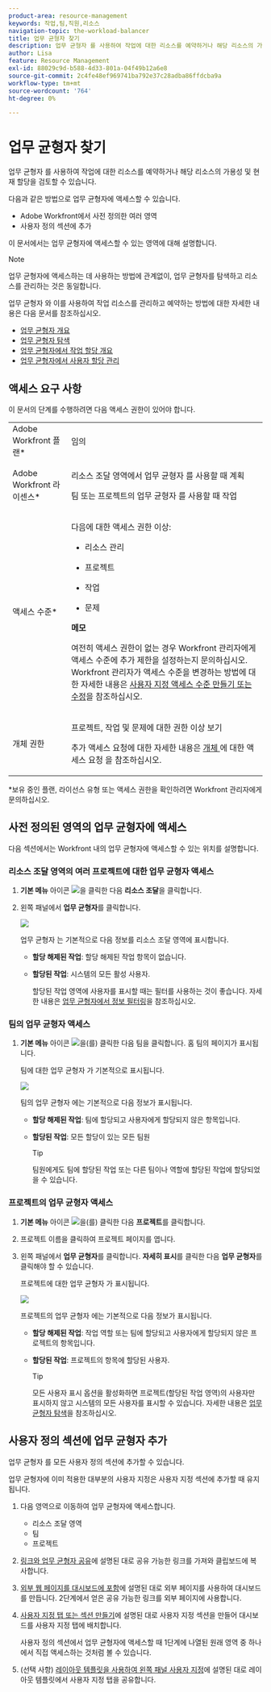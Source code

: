 ```yaml
---
product-area: resource-management
keywords: 작업,팀,직원,리소스
navigation-topic: the-workload-balancer
title: 업무 균형자 찾기
description: 업무 균형자 를 사용하여 작업에 대한 리소스를 예약하거나 해당 리소스의 가용성 및 현재 할당을 검토할 수 있습니다.
author: Lisa
feature: Resource Management
exl-id: 88029c9d-b588-4d33-801a-04f49b12a6e8
source-git-commit: 2c4fe48ef969741ba792e37c28adba86ffdcba9a
workflow-type: tm+mt
source-wordcount: '764'
ht-degree: 0%

---
```


# 업무 균형자 찾기


업무 균형자 를 사용하여 작업에 대한 리소스를 예약하거나 해당 리소스의 가용성 및 현재 할당을 검토할 수 있습니다.

다음과 같은 방법으로 업무 균형자에 액세스할 수 있습니다.

* Adobe Workfront에서 사전 정의한 여러 영역
* 사용자 정의 섹션에 추가

이 문서에서는 업무 균형자에 액세스할 수 있는 영역에 대해 설명합니다.

>[!NOTE]
>
>업무 균형자에 액세스하는 데 사용하는 방법에 관계없이, 업무 균형자를 탐색하고 리소스를 관리하는 것은 동일합니다.
>
>업무 균형자 와 이를 사용하여 작업 리소스를 관리하고 예약하는 방법에 대한 자세한 내용은 다음 문서를 참조하십시오.
>
>* [업무 균형자 개요](../../resource-mgmt/workload-balancer/overview-workload-balancer.md)
>* [업무 균형자 탐색](../../resource-mgmt/workload-balancer/navigate-the-workload-balancer.md)
>* [업무 균형자에서 작업 할당 개요](../../resource-mgmt/workload-balancer/assign-work-in-workload-balancer.md)
>* [업무 균형자에서 사용자 할당 관리](../../resource-mgmt/workload-balancer/manage-user-allocations-workload-balancer.md)
>

## 액세스 요구 사항

이 문서의 단계를 수행하려면 다음 액세스 권한이 있어야 합니다.

<table style="table-layout:auto"> 
 <col> 
 <col> 
 <tbody> 
  <tr> 
   <td role="rowheader">Adobe Workfront 플랜*</td> 
   <td> <p>임의 </p> </td> 
  </tr> 
  <tr> 
   <td role="rowheader">Adobe Workfront 라이센스*</td> 
   <td> <p>리소스 조달 영역에서 업무 균형자 를 사용할 때 계획</p>
   <p>팀 또는 프로젝트의 업무 균형자 를 사용할 때 작업</p>
 </td> 
  </tr> 
  <tr> 
   <td role="rowheader">액세스 수준*</td> 
   <td> <p>다음에 대한 액세스 권한 이상:</p> 
    <ul> 
     <li> <p>리소스 관리</p> </li> 
     <li> <p>프로젝트</p> </li> 
     <li> <p>작업</p> </li> 
     <li> <p>문제</p> </li> 
    </ul> <p><b> 메모</b>

여전히 액세스 권한이 없는 경우 Workfront 관리자에게 액세스 수준에 추가 제한을 설정하는지 문의하십시오. Workfront 관리자가 액세스 수준을 변경하는 방법에 대한 자세한 내용은 <a href="../../administration-and-setup/add-users/configure-and-grant-access/create-modify-access-levels.md" class="MCXref xref">사용자 지정 액세스 수준 만들기 또는 수정</a>을 참조하십시오.</p> </td>
</tr> 
  <tr> 
   <td role="rowheader">개체 권한</td> 
   <td> <p>프로젝트, 작업 및 문제에 대한 권한 이상 보기 </p> <p>추가 액세스 요청에 대한 자세한 내용은 <a href="../../workfront-basics/grant-and-request-access-to-objects/request-access.md" class="MCXref xref">개체 </a>에 대한 액세스 요청 을 참조하십시오.</p> </td> 
  </tr> 
 </tbody> 
</table>

*보유 중인 플랜, 라이선스 유형 또는 액세스 권한을 확인하려면 Workfront 관리자에게 문의하십시오.

## 사전 정의된 영역의 업무 균형자에 액세스

다음 섹션에서는 Workfront 내의 업무 균형자에 액세스할 수 있는 위치를 설명합니다.

### 리소스 조달 영역의 여러 프로젝트에 대한 업무 균형자 액세스

1. **기본 메뉴** 아이콘 ![](assets/main-menu-icon.png)을 클릭한 다음 **리소스 조달**&#x200B;을 클릭합니다.
1. 왼쪽 패널에서 **업무 균형자**&#x200B;를 클릭합니다.

   ![](assets/nwe-balancer-global.png)

   업무 균형자 는 기본적으로 다음 정보를 리소스 조달 영역에 표시합니다.

   * **할당 해제된 작업**: 할당 해제된 작업 항목이 없습니다.
   * **할당된 작업**: 시스템의 모든 활성 사용자.

     할당된 작업 영역에 사용자를 표시할 때는 필터를 사용하는 것이 좋습니다. 자세한 내용은 [업무 균형자에서 정보 필터링](../workload-balancer/filter-information-workload-balancer.md)을 참조하십시오.

### 팀의 업무 균형자 액세스

1. **기본 메뉴** 아이콘 ![](assets/main-menu-icon.png)을(를) 클릭한 다음 팀을 클릭합니다.
홈 팀의 페이지가 표시됩니다.

   팀에 대한 업무 균형자 가 기본적으로 표시됩니다.

   ![](assets/nwe-balancer-team-350x172.png)

   팀의 업무 균형자 에는 기본적으로 다음 정보가 표시됩니다.

   * **할당 해제된 작업**: 팀에 할당되고 사용자에게 할당되지 않은 항목입니다.
   * **할당된 작업**: 모든 할당이 있는 모든 팀원

     >[!TIP]
     >
     >팀원에게도 팀에 할당된 작업 또는 다른 팀이나 역할에 할당된 작업에 할당되었을 수 있습니다.



### 프로젝트의 업무 균형자 액세스

1. **기본 메뉴** 아이콘 ![](assets/main-menu-icon.png)을(를) 클릭한 다음 **프로젝트**&#x200B;를 클릭합니다.
1. 프로젝트 이름을 클릭하여 프로젝트 페이지를 엽니다.
1. 왼쪽 패널에서 **업무 균형자**&#x200B;를 클릭합니다. **자세히 표시**&#x200B;를 클릭한 다음 **업무 균형자**&#x200B;를 클릭해야 할 수 있습니다.

   프로젝트에 대한 업무 균형자 가 표시됩니다.

   ![](assets/nwe-balancer-project-350x152.png)

   프로젝트의 업무 균형자 에는 기본적으로 다음 정보가 표시됩니다.

   * **할당 해제된 작업**: 작업 역할 또는 팀에 할당되고 사용자에게 할당되지 않은 프로젝트의 항목입니다.
   * **할당된 작업**: 프로젝트의 항목에 할당된 사용자.

     >[!TIP]
     >
     >모든 사용자 표시 옵션을 활성화하면 프로젝트(할당된 작업 영역)의 사용자만 표시하지 않고 시스템의 모든 사용자를 표시할 수 있습니다. 자세한 내용은 [업무 균형자 탐색](../workload-balancer/navigate-the-workload-balancer.md)을 참조하십시오.


## 사용자 정의 섹션에 업무 균형자 추가

업무 균형자 를 모든 사용자 정의 섹션에 추가할 수 있습니다.

업무 균형자에 이미 적용한 대부분의 사용자 지정은 사용자 지정 섹션에 추가할 때 유지됩니다.

1. 다음 영역으로 이동하여 업무 균형자에 액세스합니다.

   * 리소스 조달 영역
   * 팀
   * 프로젝트

1. [링크와 업무 균형자 공유](../../resource-mgmt/workload-balancer/share-link-for-workload-balancer.md)에 설명된 대로 공유 가능한 링크를 가져와 클립보드에 복사합니다.
1. [외부 웹 페이지를 대시보드에 포함](../../reports-and-dashboards/dashboards/creating-and-managing-dashboards/embed-external-web-page-dashboard.md)에 설명된 대로 외부 페이지를 사용하여 대시보드를 만듭니다. 2단계에서 얻은 공유 가능한 링크를 외부 페이지에 사용합니다.

   <!--
      (NOTE: ensure this stays correct)
      -->

1. [사용자 지정 탭 또는 섹션 만들기](../../workfront-basics/manage-your-account-and-profile/configuring-your-user-profile/create-custom-tabs.md)에 설명된 대로 사용자 지정 섹션을 만들어 대시보드를 사용자 지정 탭에 배치합니다.

   사용자 정의 섹션에서 업무 균형자에 액세스할 때 1단계에 나열된 원래 영역 중 하나에서 직접 액세스하는 것처럼 볼 수 있습니다.

   <!--
      (NOTE: ensure this stays correct)
     -->

1. (선택 사항) [레이아웃 템플릿을 사용하여 왼쪽 패널 사용자 지정](../../administration-and-setup/customize-workfront/use-layout-templates/customize-left-panel.md)에 설명된 대로 레이아웃 템플릿에서 사용자 지정 탭을 공유합니다.


<!--
For a team:

* From the Workload Balancer section of a team.

  You can adjust allocations and review or assign work from multiple projects to individual team members.

For a project:

  You can do the following when you use the Workload Balancer within a project:

   * Assign work on the project to users already assigned other work on the project.
   * Assign work to any user that might not be on the project.

   * View additional work that users are assigned to on other projects.
   * Adjust user allocations to work items.-->